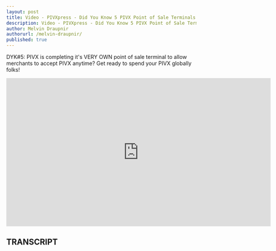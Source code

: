 ```yaml
---
layout: post
title: Video - PIVXpress - Did You Know 5 PIVX Point of Sale Terminals Coming
description: Video - PIVXpress - Did You Know 5 PIVX Point of Sale Terminals Coming
author: Melvin Draupnir
authorurl: /melvin-draupnir/
published: true
---
```


<p>DYK#5: PIVX is completing it's VERY OWN point of sale terminal to allow merchants to accept PIVX anytime? Get ready to spend your PIVX globally folks!</p>

<center><iframe width="700" height="394" src="https://www.youtube.com/embed/kG7TQemsL6I" frameborder="0" allowfullscreen></iframe></center>

<h2>TRANSCRIPT</h2>
